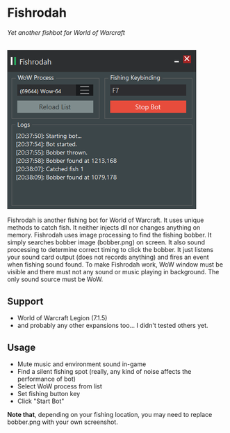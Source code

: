 # Fishrodah
###### Yet another fishbot for World of Warcraft

![Screenshot of Fishrodah](fishrodah.png "Screenshot of Fishrodah")

Fishrodah is another fishing bot for World of Warcraft. It uses unique methods to catch fish. It neither injects dll nor changes anything on memory. Fishrodah uses image processing to find the fishing bobber. It simply searches bobber image (bobber.png) on screen. It also sound processing to determine correct timing to click the bobber. It just listens your sound card output (does not records anything) and fires an event when fishing sound found. To make Fishrodah work, WoW window must be visible and there must not any sound or music playing in background. The only sound source must be WoW. 

## Support
- World of Warcraft Legion (7.1.5)
- and probably any other expansions too... I didn't tested others yet.

## Usage
- Mute music and environment sound in-game
- Find a silent fishing spot (really, any kind of noise affects the performance of bot)
- Select WoW process from list
- Set fishing button key
- Click "Start Bot"

**Note that**, depending on your fishing location, you may need to replace bobber.png with your own screenshot.
